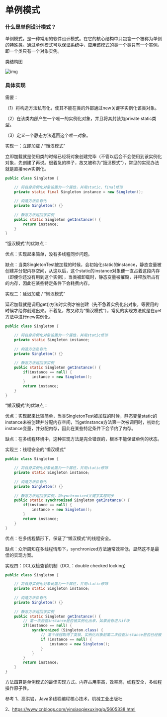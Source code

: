 # 单例模式

### **什么是单例设计模式？**

单例模式，是一种常用的软件设计模式。在它的核心结构中只包含一个被称为单例的特殊类。通过单例模式可以保证系统中，应用该模式的类一个类只有一个实例。即一个类只有一个对象实例。

 

类结构图

 ![img](https://images2018.cnblogs.com/blog/1371573/201804/1371573-20180420101148045-181684396.png)

 

 

### **具体实现**

需要：

（1）将构造方法私有化，使其不能在类的外部通过new关键字实例化该类对象。

（2）在该类内部产生一个唯一的实例化对象，并且将其封装为private static类型。

（3）定义一个静态方法返回这个唯一对象。

 

实现一：立即加载 / “饿汉模式”

立即加载就是使用类的时候已经将对象创建完毕（不管以后会不会使用到该实例化对象，先创建了再说。很着急的样子，故又被称为“饿汉模式”），常见的实现办法就是直接new实例化。

```java
public class Singleton {

    // 将自身实例化对象设置为一个属性，并用static、final修饰
    private static final Singleton instance = new Singleton();
    
    // 构造方法私有化
    private Singleton() {}
    
    // 静态方法返回该实例
    public static Singleton getInstance() {
        return instance;
    }
}
```

“饿汉模式”的优缺点：

优点：实现起来简单，没有多线程同步问题。

缺点：当类SingletonTest被加载的时候，会初始化static的instance，静态变量被创建并分配内存空间，从这以后，这个static的instance对象便一直占着这段内存（即便你还没有用到这个实例），当类被卸载时，静态变量被摧毁，并释放所占有的内存，因此在某些特定条件下会耗费内存。

 

实现二：延迟加载 / “懒汉模式”

延迟加载就是调用get()方法时实例才被创建（先不急着实例化出对象，等要用的时候才给你创建出来。不着急，故又称为“懒汉模式”），常见的实现方法就是在get方法中进行new实例化。

```java
public class Singleton {

    // 将自身实例化对象设置为一个属性，并用static修饰
    private static Singleton instance;
    
    // 构造方法私有化
    private Singleton() {}
    
    // 静态方法返回该实例
    public static Singleton getInstance() {
        if(instance == null) {
            instance = new Singleton();
        }
        return instance;
    }
}
```

“懒汉模式”的优缺点：

优点：实现起来比较简单，当类SingletonTest被加载的时候，静态变量static的instance未被创建并分配内存空间，当getInstance方法第一次被调用时，初始化instance变量，并分配内存，因此在某些特定条件下会节约了内存。

缺点：在多线程环境中，这种实现方法是完全错误的，根本不能保证单例的状态。

 

实现三：线程安全的“懒汉模式”



```java
public class Singleton {

    // 将自身实例化对象设置为一个属性，并用static修饰
    private static Singleton instance;
    
    // 构造方法私有化
    private Singleton() {}
    
    // 静态方法返回该实例，加synchronized关键字实现同步
    public static synchronized Singleton getInstance() {
        if(instance == null) {
            instance = new Singleton();
        }
        return instance;
    }
}
```



优点：在多线程情形下，保证了“懒汉模式”的线程安全。

缺点：众所周知在多线程情形下，synchronized方法通常效率低，显然这不是最佳的实现方案。

 

实现四：DCL双检查锁机制（DCL：double checked locking）



```java
public class Singleton {

    // 将自身实例化对象设置为一个属性，并用static修饰
    private static Singleton instance;
    
    // 构造方法私有化
    private Singleton() {}
    
    // 静态方法返回该实例
    public static Singleton getInstance() {
        // 第一次检查instance是否被实例化出来，如果没有进入if块
        if(instance == null) {
            synchronized (Singleton.class) {
                // 某个线程取得了类锁，实例化对象前第二次检查instance是否已经被实例化出来，如果没有，才最终实例出对象
                if (instance == null) {
                    instance = new Singleton();
                }
            }
        }
        return instance;
    }
}
```



方法四算是单例模式的最佳实现方式。内存占用率高，效率高，线程安全，多线程操作原子性。

 

参考
1、高洪岩，Java多线程编程核心技术，机械工业出版社

2、https://www.cnblogs.com/yinxiaoqiexuxing/p/5605338.html 